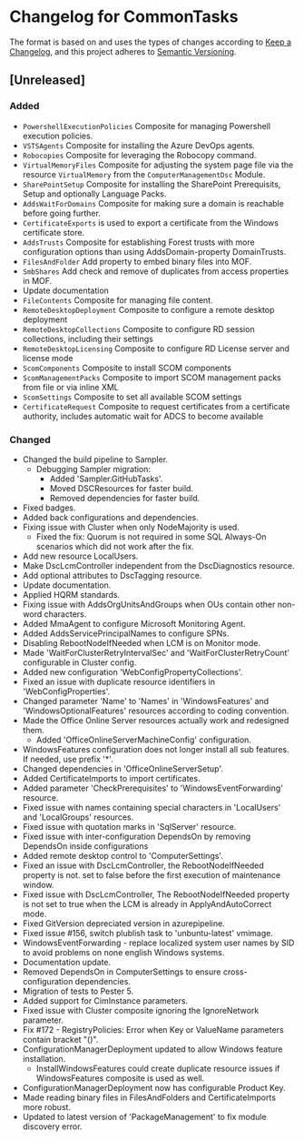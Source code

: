 # Changelog for CommonTasks

The format is based on and uses the types of changes according to [Keep a Changelog](https://keepachangelog.com/en/1.0.0/),
and this project adheres to [Semantic Versioning](https://semver.org/spec/v2.0.0.html).

## [Unreleased]

### Added

- `PowershellExecutionPolicies` Composite for managing Powershell execution policies.
- `VSTSAgents` Composite for installing the Azure DevOps agents.
- `Robocopies` Composite for leveraging the Robocopy command.
- `VirtualMemoryFiles` Composite for adjusting the system page file via the resource `VirtualMemory` from the `ComputerManagementDsc` Module.
- `SharePointSetup` Composite for installing the SharePoint Prerequisits, Setup and optionally Language Packs.
- `AddsWaitForDomains` Composite for making sure a domain is reachable before going further.
- `CertificateExports` is used to export a certificate from the Windows certificate store.
- `AddsTrusts` Composite for establishing Forest trusts with more configuration options than using AddsDomain-property DomainTrusts.
- `FilesAndFolder` Add property to embed binary files into MOF.
- `SmbShares`  Add check and remove of duplicates from access properties in MOF.
- Update documentation
- `FileContents` Composite for managing file content.
- `RemoteDesktopDeployment` Composite to configure a remote desktop deployment
- `RemoteDesktopCollections` Composite to configure RD session collections, including their settings
- `RemoteDesktopLicensing` Composite to configure RD License server and license mode
- `ScomComponents` Composite to install SCOM components
- `ScomManagementPacks` Composite to import SCOM management packs from file or via inline XML
- `ScomSettings` Composite to set all available SCOM settings
- `CertificateRequest` Composite to request certificates from a certificate authority, includes automatic wait for ADCS to become available

### Changed

- Changed the build pipeline to Sampler.
  - Debugging Sampler migration:
    - Added 'Sampler.GitHubTasks'.
    - Moved DSCResources for faster build.
    - Removed dependencies for faster build.
- Fixed badges.
- Added back configurations and dependencies.
- Fixing issue with Cluster when only NodeMajority is used.
  - Fixed the fix: Quorum is not required in some SQL Always-On scenarios which did not work after the fix.
- Add new resource LocalUsers.
- Make DscLcmController independent from the DscDiagnostics resource.
- Add optional attributes to DscTagging resource.
- Update documentation.
- Applied HQRM standards.
- Fixing issue with AddsOrgUnitsAndGroups when OUs contain other non-word characters.
- Added MmaAgent to configure Microsoft Monitoring Agent.
- Added AddsServicePrincipalNames to configure SPNs.
- Disabling RebootNodeIfNeeded when LCM is on Monitor mode.
- Made 'WaitForClusterRetryIntervalSec' and 'WaitForClusterRetryCount' configurable in Cluster config.
- Added new configuration 'WebConfigPropertyCollections'.
- Fixed an issue with duplicate resource identifiers in 'WebConfigProperties'.
- Changed parameter 'Name' to 'Names' in 'WindowsFeatures' and 'WindowsOptionalFeatures' resources according to coding convention.
- Made the Office Online Server resources actually work and redesigned them.
  - Added 'OfficeOnlineServerMachineConfig' configuration.
- WindowsFeatures configuration does not longer install all sub features. If needed, use prefix '*'.
- Changed dependencies in 'OfficeOnlineServerSetup'.
- Added CertificateImports to import certificates.
- Added parameter 'CheckPrerequisites' to 'WindowsEventForwarding' resource.
- Fixed issue with names containing special characters in 'LocalUsers' and 'LocalGroups' resources.
- Fixed issue with quotation marks in 'SqlServer' resource.
- Fixed issue with inter-configuration DependsOn by removing DependsOn inside configurations
- Added remote desktop control to 'ComputerSettings'.
- Fixed an issue with DscLcmController, the RebootNodeIfNeeded property is not.
set to false before the first execution of maintenance window.
- Fixed issue with DscLcmController, The RebootNodeIfNeeded property is not
set to true when the LCM is already in ApplyAndAutoCorrect mode.
- Fixed GitVersion depreciated version in azurepipeline.
- Fixed issue #156, switch plublish task to 'unbuntu-latest' vmimage.
- WindowsEventForwarding - replace localized system user names by SID to avoid problems on none english Windows systems.
- Documentation update.
- Removed DependsOn in ComputerSettings to ensure cross-configuration dependencies.
- Migration of tests to Pester 5.
- Added support for CimInstance parameters.
- Fixed issue with Cluster composite ignoring the IgnoreNetwork parameter.
- Fix #172 - RegistryPolicies: Error when Key or ValueName parameters contain bracket "()".
- ConfigurationManagerDeployment updated to allow Windows feature installation.
  - InstallWindowsFeatures could create duplicate resource issues if WindowsFeatures composite is used as well.
- ConfigurationManagerDeployment now has configurable Product Key.
- Made reading binary files in FilesAndFolders and CertificateImports more robust.
- Updated to latest version of 'PackageManagement' to fix module discovery error.
